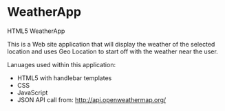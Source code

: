 # WeatherApp
HTML5 WeatherApp

This is a Web site application that will display the weather of the selected location and uses Geo Location to start off with the weather near the user.

Lanuages used within this application:
 - HTML5 with handlebar templates
 - CSS
 - JavaScript
 - JSON API call from: http://api.openweathermap.org/
		
